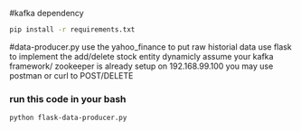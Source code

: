 #kafka dependency
```sh
pip install -r requirements.txt
```
#data-producer.py
use the yahoo_finance to put raw historial data
use flask to implement the add/delete stock entity dynamicly
assume your kafka framework/ zookeeper is already setup on 192.168.99.100
you may use postman or curl to POST/DELETE

### run this code in your bash
```sh
python flask-data-producer.py
```